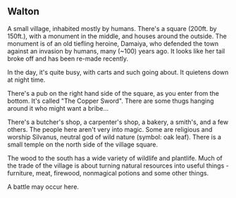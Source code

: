## Walton

A small village, inhabited mostly by humans. There's a square (200ft. by 150ft.), with a monument
in the middle, and houses around the outside. The monument is of an old tiefling
heroine, Damaiya, who defended the town against an invasion by humans, many (~100) years ago. It
looks like her tail broke off and has been re-made recently.

In the day, it's quite busy, with carts and such going about. It quietens down
at night time.

There's a pub on the right hand side of the square, as you enter from the bottom.
It's called "The Copper Sword". There are some thugs hanging around it who might
want a bribe...

There's a butcher's shop, a carpenter's shop, a bakery, a smith's, and a few others.
The people here aren't very into magic. Some are religious and worship Silvanus,
neutral god of wild nature (symbol: oak leaf). There is a small temple on the north
side of the village square.

The wood to the south has a wide variety of wildlife and plantlife. Much of the trade
of the village is about turning natural resources into useful things - furniture,
meat, firewood, nonmagical potions and some other things.

A battle may occur here.
